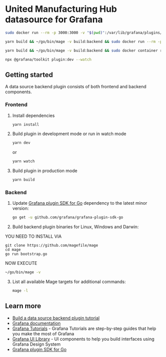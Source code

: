 # United Manufacturing Hub datasource for Grafana 

   ```bash
   sudo docker run --rm -p 3000:3000 -v "$(pwd)":/var/lib/grafana/plugins/united-manufacturing-hub -e 'GF_DEFAULT_APP_MODE=development' --name=grafana grafana/grafana 
   
   yarn build && ~/go/bin/mage -v build:backend && sudo docker run --rm -p 3000:3000 -v "$(pwd)":/var/lib/grafana/plugins/united-manufacturing-hub -e 'GF_DEFAULT_APP_MODE=development' --name=grafana grafana/grafana
   
   yarn build && ~/go/bin/mage -v build:backend && sudo docker container restart grafana
   
   npx @grafana/toolkit plugin:dev --watch
   ```

## Getting started

   A data source backend plugin consists of both frontend and backend components.

### Frontend

1. Install dependencies

   ```bash
   yarn install
   ```

2. Build plugin in development mode or run in watch mode

   ```bash
   yarn dev
   ```

   or

   ```bash
   yarn watch
   ```

3. Build plugin in production mode

   ```bash
   yarn build
   ```

### Backend

1. Update [Grafana plugin SDK for Go](https://grafana.com/docs/grafana/latest/developers/plugins/backend/grafana-plugin-sdk-for-go/) dependency to the latest minor version:

   ```bash
   go get -u github.com/grafana/grafana-plugin-sdk-go
   ```

2. Build backend plugin binaries for Linux, Windows and Darwin:

YOU NEED TO INSTALL VIA 
```
git clone https://github.com/magefile/mage
cd mage
go run bootstrap.go
```
NOW EXECUTE
   ```bash
   ~/go/bin/mage -v
   ```

3. List all available Mage targets for additional commands:

   ```bash
   mage -l
   ```

## Learn more

- [Build a data source backend plugin tutorial](https://grafana.com/tutorials/build-a-data-source-backend-plugin)
- [Grafana documentation](https://grafana.com/docs/)
- [Grafana Tutorials](https://grafana.com/tutorials/) - Grafana Tutorials are step-by-step guides that help you make the most of Grafana
- [Grafana UI Library](https://developers.grafana.com/ui) - UI components to help you build interfaces using Grafana Design System
- [Grafana plugin SDK for Go](https://grafana.com/docs/grafana/latest/developers/plugins/backend/grafana-plugin-sdk-for-go/)
